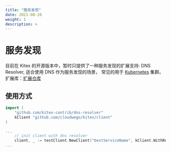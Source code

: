 ```yaml
---
title: "服务发现"
date: 2021-08-26
weight: 1
description: >
---
```


# 服务发现

目前在 Kitex 的开源版本中，暂时只提供了一种服务发现的扩展支持: DNS Resolver, 适合使用 DNS 作为服务发现的场景， 常见的用于 [Kubernetes](https://kubernetes.io/) 集群。
扩展库：[扩展仓库](https://github.com/kitex-contrib)

## 使用方式

```go
import (
    "github.com/kitex-contrib/dns-resolver"
    kClient "github.com/cloudwego/kitex/client"
)

...
    // init client with dns resolver
	client, _ := testClient.NewClient("DestServiceName", kClient.WithResolver(dns.NewDNSResolver()))
...
```